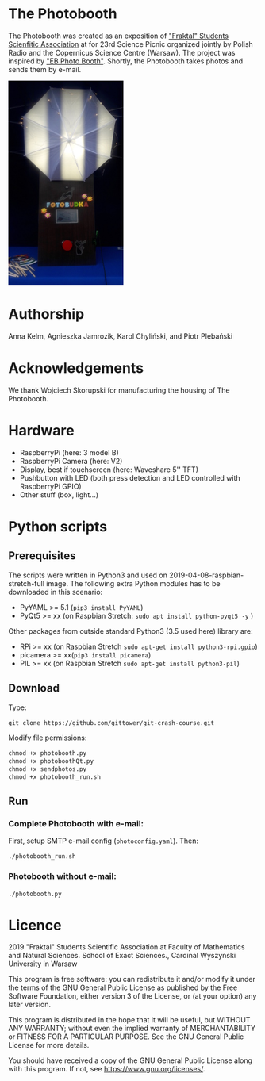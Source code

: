 # The Photobooth

The Photobooth was created as an exposition of ["Fraktal"
 Students Scienfitic Association](https://www.facebook.com/fraktal.UKSW)
 at 
  for 23rd Science Picnic organized jointly by Polish Radio and 
  the Copernicus Science Centre (Warsaw). The project was inspired 
  by ["EB Photo Booth"](https://www.hackster.io/ericBcreator/photo-booth-powered-by-a-raspberry-pi-23b491).
Shortly, the Photobooth takes photos and sends them by e-mail.

![alt text](misc/photobooth.jpg "The Photobooth")

# Authorship
 Anna Kelm, Agnieszka Jamrozik, Karol Chyliński, and Piotr Plebański

# Acknowledgements
We thank Wojciech Skorupski for manufacturing the housing of The Photobooth.

# Hardware
* RaspberryPi (here: 3 model B)
* RaspberryPi Camera (here: V2)
* Display, best if touchscreen (here: Waveshare 5'' TFT)
* Pushbutton with LED (both press detection and LED  controlled with RaspberryPi GPIO)
* Other stuff (box, light...)

# Python scripts
## Prerequisites
The scripts were written in Python3 and used on 2019-04-08-raspbian-stretch-full image. 
The following extra Python modules has to be downloaded in this scenario: 
* PyYAML >= 5.1 (```pip3 install PyYAML```)
* PyQt5 >= xx (on Raspbian Stretch: ```sudo apt install python-pyqt5 -y``` )

Other packages from outside standard Python3 (3.5 used here) library are:
* RPi >= xx (on Raspbian Stretch ```sudo apt-get install python3-rpi.gpio```)
* picamera >= xx(```pip3 install picamera```)
* PIL >= xx (on Raspbian Stretch ```sudo apt-get install python3-pil```)


## Download
Type:
```
git clone https://github.com/gittower/git-crash-course.git
```
Modify file permissions:
```
chmod +x photobooth.py
chmod +x photoboothQt.py
chmod +x sendphotos.py
chmod +x photobooth_run.sh
```
## Run
### Complete Photobooth with e-mail:
First, setup SMTP e-mail config (```photoconfig.yaml```). Then: 
```
./photobooth_run.sh
```
### Photobooth without e-mail:
```
./photobooth.py
```
# Licence
2019 "Fraktal" Students Scientific Association at 
Faculty of Mathematics and Natural Sciences. School of Exact Sciences.,
Cardinal Wyszyński University in Warsaw

This program is free software: you can redistribute it and/or modify
it under the terms of the GNU General Public License as published by
the Free Software Foundation, either version 3 of the License, or
(at your option) any later version.

This program is distributed in the hope that it will be useful,
but WITHOUT ANY WARRANTY; without even the implied warranty of
MERCHANTABILITY or FITNESS FOR A PARTICULAR PURPOSE.  See the
GNU General Public License for more details.

You should have received a copy of the GNU General Public License
along with this program.  If not, see <https://www.gnu.org/licenses/>.